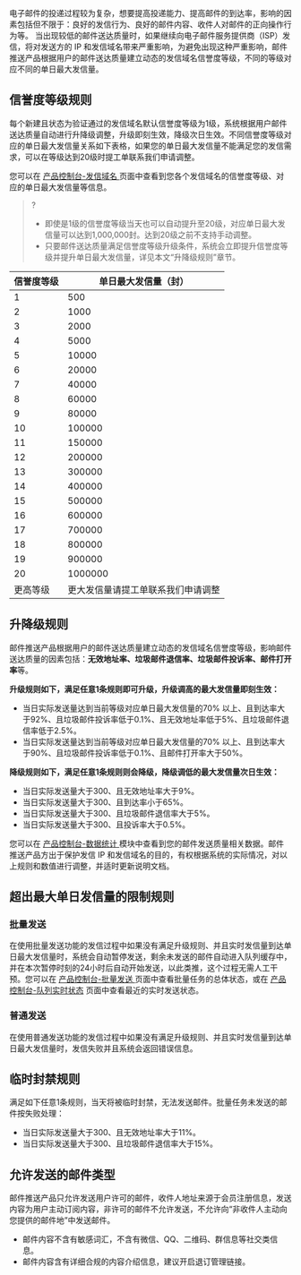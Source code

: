 电子邮件的投递过程较为复杂，想要提高投递能力、提高邮件的到达率，影响的因素包括但不限于：良好的发信行为、良好的邮件内容、收件人对邮件的正向操作行为等。
当出现较低的邮件送达质量时，如果继续向电子邮件服务提供商（ISP）发信，将对发送方的 IP 和发信域名带来严重影响，为避免出现这种严重影响，邮件推送产品根据用户的邮件送达质量建立动态的发信域名信誉度等级，不同的等级对应不同的单日最大发信量。

## 信誉度等级规则
每个新建且状态为验证通过的发信域名默认信誉度等级为1级，系统根据用户邮件送达质量自动进行升降级调整，升级即刻生效，降级次日生效。不同信誉度等级对应的单日最大发信量关系如下表格，如果您的单日最大发信量不能满足您的发信需求，可以在等级达到20级时提工单联系我们申请调整。

您可以在 [产品控制台-发信域名 ](https://console.cloud.tencent.com/ses/domain)页面中查看到您各个发信域名的信誉度等级、对应的单日最大发信量等信息。
>?
>- 即使是1级的信誉度等级当天也可以自动提升至20级，对应单日最大发信量可以达到1,000,000封。达到20级之前不支持手动调整。
>- 只要邮件送达质量满足信誉度等级升级条件，系统会立即提升信誉度等级并提升单日最大发信量，详见本文“升降级规则”章节。

| 信誉度等级 | 单日最大发信量（封）        |
| ----- | ----------------- |
| 1     | 500               |
| 2     | 1000              |
| 3     | 2000              |
| 4     | 5000              |
| 5     | 10000             |
| 6     | 20000             |
| 7     | 40000             |
| 8     | 60000             |
| 9     | 80000             |
| 10    | 100000            |
| 11    | 150000            |
| 12    | 200000            |
| 13    | 300000            |
| 14    | 400000            |
| 15    | 500000            |
| 16    | 600000            |
| 17    | 700000            |
| 18    | 800000            |
| 19    | 900000            |
| 20    | 1000000           |
| 更高等级  | 更大发信量请提工单联系我们申请调整 |

## 升降级规则
邮件推送产品根据用户的邮件送达质量建立动态的发信域名信誉度等级，影响邮件送达质量的因素包括：**无效地址率、垃圾邮件退信率、垃圾邮件投诉率、邮件打开率**等。

**升级规则如下，满足任意1条规则即可升级，升级调高的最大发信量即刻生效：**
- 当日实际发送量达到当前等级对应单日最大发信量的70% 以上、且到达率大于92%、且垃圾邮件投诉率低于0.1%、且无效地址率低于5%、且垃圾邮件退信率低于2.5%。
- 当日实际发送量达到当前等级对应单日最大发信量的70% 以上、且到达率大于90%、且垃圾邮件投诉率低于0.1%、且邮件打开率大于50%。

**降级规则如下，满足任意1条规则则会降级，降级调低的最大发信量次日生效：**
- 当日实际发送量大于300、且无效地址率大于9%。
- 当日实际发送量大于300、且到达率小于65%。
- 当日实际发送量大于300、且垃圾邮件退信率大于5%。
- 当日实际发送量大于300、且投诉率大于0.5%。

您可以在 [产品控制台-数据统计 ](https://console.cloud.tencent.com/ses/stats)模块中查看到您的邮件发送质量相关数据。邮件推送产品方出于保护发信 IP 和发信域名的目的，有权根据系统的实际情况，对以上规则和数值进行调整，并适时更新说明文档。

## 超出最大单日发信量的限制规则
### 批量发送
在使用批量发送功能的发信过程中如果没有满足升级规则、并且实时发信量到达单日最大发信量时，系统会自动暂停发送，剩余未发送的邮件自动进入队列缓存中，并在本次暂停时刻的24小时后自动开始发送，以此类推，这个过程无需人工干预。您可以在 [产品控制台-批量发送 ](https://console.cloud.tencent.com/ses/batch-send)页面中查看批量任务的总体状态，或在 [产品控制台-队列实时状态](https://console.cloud.tencent.com/ses/queue-status) 页面中查看最近的实时发送状态。
###  普通发送
在使用普通发送功能的发信过程中如果没有满足升级规则、并且实时发信量到达单日最大发信量时，发信失败并且系统会返回错误信息。

## 临时封禁规则
满足如下任意1条规则，当天将被临时封禁，无法发送邮件。批量任务未发送的邮件按失败处理：
- 当日实际发送量大于300、且无效地址率大于11%。
- 当日实际发送量大于300、且垃圾邮件退信率大于15%。

## 允许发送的邮件类型
邮件推送产品只允许发送用户许可的邮件，收件人地址来源于会员注册信息，发送内容为用户主动订阅内容，非许可的邮件不允许发送，不允许向“非收件人主动向您提供的邮件地”中发送邮件。
- 邮件内容不含有敏感词汇，不含有微信、QQ、二维码、群信息等社交类信息。
- 邮件内容含有详细合规的内容介绍信息，建议开启退订管理链接。
